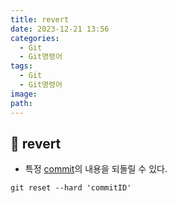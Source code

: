 ```yaml
---
title: revert
date: 2023-12-21 13:56
categories:
  - Git
  - Git명령어
tags:
  - Git
  - Git명령어
image: 
path:
---
```


## 🌈 revert
+ 특정 [commit](https://sonjh919.github.io/posts/commit)의 내용을 되돌릴 수 있다.
```dos
git reset --hard 'commitID'
```

